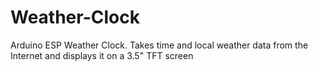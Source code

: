 # Weather-Clock
Arduino ESP Weather Clock. Takes time and local weather data from the Internet and displays it on a 3.5" TFT screen
